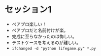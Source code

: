 # セッション1

* ペアプロ楽しい！
* ペアプロだと名前付けが楽。
* 完成に至らなかったのは悔しい。
* テストケースを考えるのが難しい。
* `ifchanged -d "python lifegame.py" *.py`
